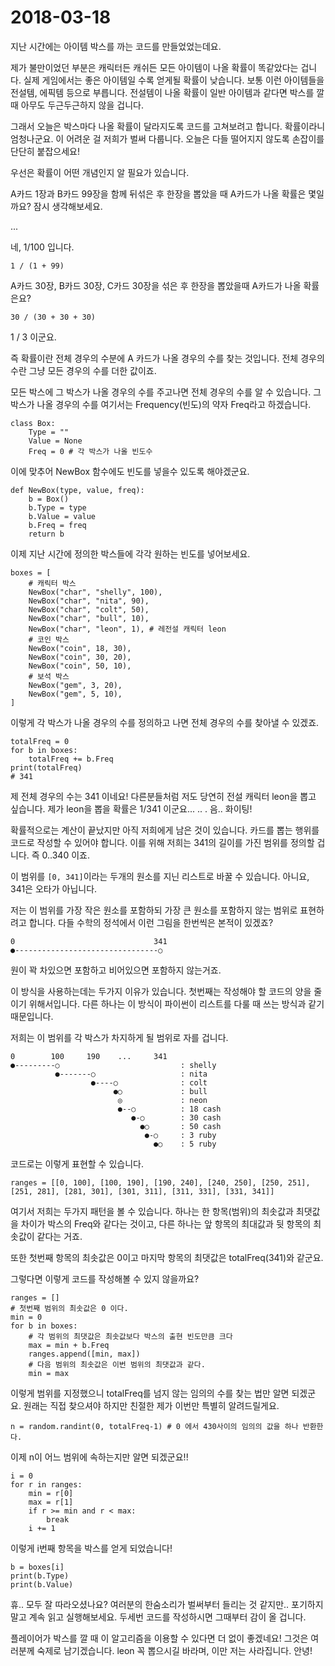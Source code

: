 # 2018-03-18

지난 시간에는 아이템 박스를 까는 코드를 만들었었는데요.

제가 불만이었던 부분은 캐릭터든 캐쉬든 모든 아이템이 나올 확률이 똑같았다는 겁니다.
실제 게임에서는 좋은 아이템일 수록 얻게될 확률이 낮습니다. 보통 이런 아이템들을 전설템,
에픽템 등으로 부릅니다. 전설템이 나올 확률이 일반 아이템과 같다면 박스를 깔 때 아무도
두근두근하지 않을 겁니다.

그래서 오늘은 박스마다 나올 확률이 달라지도록 코드를 고쳐보려고 합니다. 확률이라니 엄청나군요.
이 어려운 걸 저희가 벌써 다룹니다. 오늘은 다들 떨어지지 않도록 손잡이를 단단히 붙잡으세요!

우선은 확률이 어떤 개념인지 알 필요가 있습니다.

A카드 1장과 B카드 99장을 함께 뒤섞은 후 한장을 뽑았을 때 A카드가 나올 확률은 몇일까요?
잠시 생각해보세요.

...

네, 1/100 입니다.

```
1 / (1 + 99)
```

A카드 30장, B카드 30장, C카드 30장을 섞은 후 한장을 뽑았을때 A카드가 나올 확률은요?

```
30 / (30 + 30 + 30)
```

1 / 3 이군요.

즉 확률이란 전체 경우의 수분에 A 카드가 나올 경우의 수를 찾는 것입니다.
전체 경우의 수란 그냥 모든 경우의 수를 더한 값이죠.

모든 박스에 그 박스가 나올 경우의 수를 주고나면 전체 경우의 수를 알 수 있습니다.
그 박스가 나올 경우의 수를 여기서는 Frequency(빈도)의 약자 Freq라고 하겠습니다.

```
class Box:
	Type = ""
	Value = None
	Freq = 0 # 각 박스가 나올 빈도수
```

이에 맞추어 NewBox 함수에도 빈도를 넣을수 있도록 해야겠군요.

```
def NewBox(type, value, freq):
	b = Box()
	b.Type = type
	b.Value = value
	b.Freq = freq
	return b
```

이제 지난 시간에 정의한 박스들에 각각 원하는 빈도를 넣어보세요.

```
boxes = [
	# 캐릭터 박스
	NewBox("char", "shelly", 100),
	NewBox("char", "nita", 90),
	NewBox("char", "colt", 50),
	NewBox("char", "bull", 10),
	NewBox("char", "leon", 1), # 레전설 캐릭터 leon
	# 코인 박스
	NewBox("coin", 18, 30),
	NewBox("coin", 30, 20),
	NewBox("coin", 50, 10),
	# 보석 박스
	NewBox("gem", 3, 20),
	NewBox("gem", 5, 10),
]
```

이렇게 각 박스가 나올 경우의 수를 정의하고 나면 전체 경우의 수를 찾아낼 수 있겠죠.

```
totalFreq = 0
for b in boxes:
	totalFreq += b.Freq
print(totalFreq)
# 341
```

제 전체 경우의 수는 341 이네요! 다른분들처럼 저도 당연히 전설 캐릭터 leon을 뽑고 싶습니다.
제가 leon을 뽑을 확률은 1/341 이군요... .. . 음.. 화이팅!

확률적으로는 계산이 끝났지만 아직 저희에게 남은 것이 있습니다. 카드를 뽑는 행위를
코드로 작성할 수 있어야 합니다. 이를 위해 저희는 341의 길이를 가진 범위를 정의할 겁니다.
즉 0..340 이죠.

이 범위를 `[0, 341]`이라는 두개의 원소를 지닌 리스트로 바꿀 수 있습니다.
아니요, 341은 오타가 아닙니다.

저는 이 범위를 가장 작은 원소를 포함하되 가장 큰 원소를 포함하지 않는
범위로 표현하려고 합니다. 다들 수학의 정석에서 이런 그림을 한번씩은 본적이 있겠죠?

```
0                               341
●--------------------------------○
```

원이 꽉 차있으면 포함하고 비어있으면 포함하지 않는거죠.

이 방식을 사용하는데는 두가지 이유가 있습니다.
첫번째는 작성해야 할 코드의 양을 줄이기 위해서입니다.
다른 하나는 이 방식이 파이썬이 리스트를 다룰 때 쓰는 방식과 같기 때문입니다.

저희는 이 범위를 각 박스가 차지하게 될 범위로 자를 겁니다.

```
0        100     190    ...     341
●---------○                           : shelly
          ●-------○                   : nita
                  ●----○              : colt
                       ●○             : bull
                        ◎             : neon
                        ●--○          : 18 cash
                           ●-○        : 30 cash
                             ●○       : 50 cash
                              ●-○     : 3 ruby
                                ●○    : 5 ruby
```

코드로는 이렇게 표현할 수 있습니다.

```
ranges = [[0, 100], [100, 190], [190, 240], [240, 250], [250, 251], [251, 281], [281, 301], [301, 311], [311, 331], [331, 341]]
```

여기서 저희는 두가지 패턴을 볼 수 있습니다.
하나는 한 항목(범위)의 최솟값과 최댓값을 차이가 박스의 Freq와 같다는 것이고,
다른 하나는 앞 항목의 최대값과 뒷 항목의 최솟값이 같다는 거죠.

또한 첫번째 항목의 최솟값은 0이고 마지막 항목의 최댓값은 totalFreq(341)와 같군요.

그렇다면 이렇게 코드를 작성해볼 수 있지 않을까요?

```
ranges = []
# 첫번째 범위의 최솟값은 0 이다.
min = 0
for b in boxes:
	# 각 범위의 최댓값은 최솟값보다 박스의 출현 빈도만큼 크다
	max = min + b.Freq
	ranges.append([min, max])
	# 다음 범위의 최솟값은 이번 범위의 최댓값과 같다.
	min = max
```

이렇게 범위를 지정했으니 totalFreq를 넘지 않는 임의의 수를 찾는 법만 알면 되겠군요.
원래는 직접 찾으셔야 하지만 친절한 제가 이번만 특별히 알려드릴게요.

```
n = random.randint(0, totalFreq-1) # 0 에서 430사이의 임의의 값을 하나 반환한다.
```

이제 n이 어느 범위에 속하는지만 알면 되겠군요!!

```
i = 0
for r in ranges:
	min = r[0]
	max = r[1]
	if r >= min and r < max:
		break
	i += 1
```

이렇게 i번째 항목을 박스를 얻게 되었습니다!

```
b = boxes[i]
print(b.Type)
print(b.Value)
```

휴.. 모두 잘 따라오셨나요? 여러분의 한숨소리가 벌써부터 들리는 것 같지만..
포기하지 말고 계속 읽고 실행해보세요. 두세번 코드를 작성하시면 그때부터 감이 올 겁니다.

플레이어가 박스를 깔 때 이 알고리즘을 이용할 수 있다면 더 없이 좋겠네요!
그것은 여러분께 숙제로 남기겠습니다. leon 꼭 뽑으시길 바라며, 이만 저는 사라집니다. 안녕!


